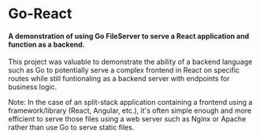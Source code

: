# Go-React 
#### A demonstration of using Go FileServer to serve a React application and function as a backend.

This project was valuable to demonstrate the ability of a backend language such as Go to potentially serve a complex frontend in React on specific routes while still funtionaling as a backend server with endpoints for business logic.

Note: In the case of an split-stack application containing a frontend using a framework/library (React, Angular, etc.), it's often simple enough and more efficient to serve those files using a web server such as Nginx or Apache rather than use Go to serve static files.
